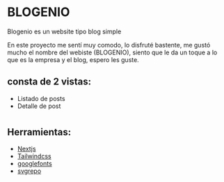 
# BLOGENIO
Blogenio es un website tipo blog simple

En este proyecto me sentí muy comodo, lo disfruté bastente, me gustó mucho el nombre del webiste (BLOGENIO), siento que le da un toque a lo que es la empresa y el blog, espero les guste.
## consta de 2 vistas:
- Listado de posts
- Detalle de post
#
## Herramientas:
- [Nextjs](https://nextjs.org/?uwu=true)
- [Tailwindcss](https://tailwindcss.com/)
- [googlefonts](https://fonts.google.com/)
- [svgrepo](https://www.svgrepo.com/)

